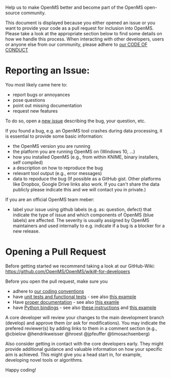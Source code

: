 Help us to make OpenMS better and become part of the OpenMS open-source community.

This document is displayed because you either opened an issue or you want to provide your code as a pull request for inclusion into OpenMS. Please take a look at the appropriate section below to find some details on how we handle this process.
When interacting with other developers, users or anyone else from our community, please adhere to
[our CODE OF CONDUCT](https://github.com/OpenMS/OpenMS/blob/develop/CODE_OF_CONDUCT.md)

# Reporting an Issue:

You most likely came here to:
  - report bugs or annoyances
  - pose questions
  - point out missing documentation
  - request new features

To do so, open a [new issue](https://github.com/OpenMS/OpenMS/issues/new/choose) describing the bug, your question, etc.

If you found a bug, e.g. an OpenMS tool crashes during data processing, it is essential to provide some basic information:
  - the OpenMS version you are running
  - the platform you are running OpenMS on (Windows 10, ...)
  - how you installed OpenMS (e.g., from within KNIME, binary installers, self compiled)
  - a description on how to reproduce the bug
  - relevant tool output (e.g., error messages)
  - data to repoduce the bug (If possible as a GitHub gist. Other platforms like Dropbox, Google Drive links also work. If you can't share the data publicly please indicate this and we will contact you in private.)

If you are an official OpenMS team meber:
  - label your issue using github labels (e.g. as: question, defect) that indicate the type of issue and which components of OpenMS (blue labels) are affected. The severity is usually assigned by OpenMS maintainers and used internally to e.g. indicate if a bug is a blocker for a new release.

# Opening a Pull Request

Before getting started we recommend taking a look at our GitHub-Wiki: https://github.com/OpenMS/OpenMS/wiki#-for-developers

Before you open the pull request, make sure you
 - adhere to [our coding conventions](https://github.com/OpenMS/OpenMS/wiki/Coding-conventions)
 - have [unit tests and functional tests](https://github.com/OpenMS/OpenMS/wiki/Write-tests) - see also [this example](https://github.com/OpenMS/OpenMS/blob/develop/src/tests/class_tests/openms/source/MSNumpressCoder_test.cpp)
 - Have [proper documentation](https://github.com/OpenMS/OpenMS/wiki/Coding-conventions#doxygen) - see also [this examle](https://github.com/OpenMS/OpenMS/blob/develop/src/openms/include/OpenMS/FORMAT/MSNumpressCoder.h) 
 - have [Python bindings](https://pyopenms.readthedocs.io/en/latest/wrap_classes.html) - see also [these instructions](https://github.com/OpenMS/OpenMS/wiki/pyOpenMS#wrap) and [this example](https://github.com/OpenMS/OpenMS/blob/develop/src/pyOpenMS/pxds/MSNumpressCoder.pxd)
 
A core developer will review your changes to the main development branch (develop) and approve them (or ask for modifications). You may indicate the prefered reviewer(s) by adding links to them in a comment section (e.g., @cbielow @hendrikweisser @hroest @jpfeuffer @timosachsenberg)

Also consider getting in contact with the core developers early. They might provide additional guidance and valuable information on how your specific aim is achieved. This might give you a head start in, for example, developing novel tools or algorithms.

Happy coding!
